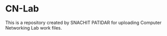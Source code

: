 # CN-Lab
This is a repository created by SNACHIT PATIDAR for uploading Computer Networking Lab work files.
